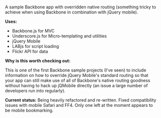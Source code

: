 
A sample Backbone app with overridden native routing (something tricky to achieve when using Backbone in combination with jQuery mobile).

**Uses:**
- Backbone.js for MVC
- Underscore.js for Micro-templating and utilities
- jQuery Mobile
- LABjs for script loading
- Flickr API for data

**Why is this worth checking out:**

This is one of the first Backbone sample projects (I've seen) to include information on how to override jQuery Mobile's standard routing so that your app can still make use of all of Backbone's native routing goodness without having to hack up jQMobile directly (an issue a large number of developers run into regularly).

**Current status:**
Being heavily refactored and re-written. Fixed compatibility issues with mobile Safari and FF4. Only one left at the moment appears to be mobile bookmarking.